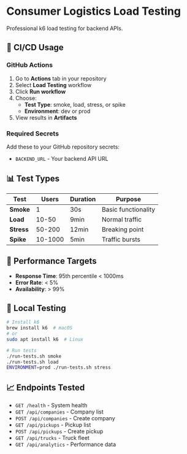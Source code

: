 # Consumer Logistics Load Testing

Professional k6 load testing for backend APIs.

## 🚀 CI/CD Usage

### **GitHub Actions**
1. Go to **Actions** tab in your repository
2. Select **Load Testing** workflow
3. Click **Run workflow**
4. Choose:
   - **Test Type**: smoke, load, stress, or spike
   - **Environment**: dev or prod
5. View results in **Artifacts**

### **Required Secrets**
Add these to your GitHub repository secrets:
- `BACKEND_URL` - Your backend API URL

## 📊 Test Types

| Test | Users | Duration | Purpose |
|------|-------|----------|---------|
| **Smoke** | 1 | 30s | Basic functionality |
| **Load** | 10-50 | 9min | Normal traffic |
| **Stress** | 50-200 | 12min | Breaking point |
| **Spike** | 10-1000 | 5min | Traffic bursts |

## 🎯 Performance Targets

- **Response Time**: 95th percentile < 1000ms
- **Error Rate**: < 5%
- **Availability**: > 99%

## 🔧 Local Testing

```bash
# Install k6
brew install k6  # macOS
# or
sudo apt install k6  # Linux

# Run tests
./run-tests.sh smoke
./run-tests.sh load
ENVIRONMENT=prod ./run-tests.sh stress
```

## 📈 Endpoints Tested

- `GET /health` - System health
- `GET /api/companies` - Company list
- `POST /api/companies` - Create company
- `GET /api/pickups` - Pickup list
- `POST /api/pickups` - Create pickup
- `GET /api/trucks` - Truck fleet
- `GET /api/analytics` - Performance data